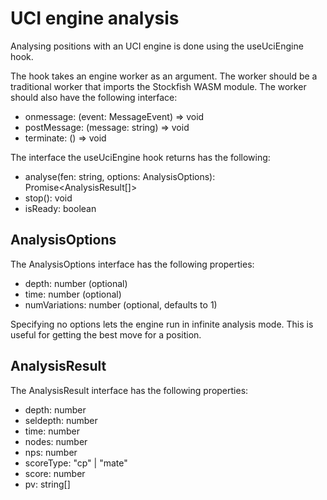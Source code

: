# UCI engine analysis

Analysing positions with an UCI engine is done using the useUciEngine hook.

The hook takes an engine worker as an argument. The worker should be a traditional worker that imports the Stockfish WASM module. The worker should also have the following interface:

- onmessage: (event: MessageEvent) => void
- postMessage: (message: string) => void
- terminate: () => void

The interface the useUciEngine hook returns has the following:

- analyse(fen: string, options: AnalysisOptions): Promise<AnalysisResult[]>
- stop(): void
- isReady: boolean

## AnalysisOptions

The AnalysisOptions interface has the following properties:

- depth: number (optional)
- time: number (optional)
- numVariations: number (optional, defaults to 1)

Specifying no options lets the engine run in infinite analysis mode. This is useful for getting the best move for a position.

## AnalysisResult

The AnalysisResult interface has the following properties:

- depth: number
- seldepth: number
- time: number
- nodes: number
- nps: number
- scoreType: "cp" | "mate"
- score: number
- pv: string[]

